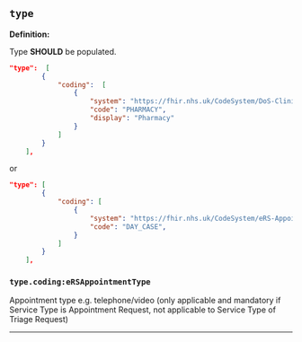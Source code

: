 ## `type`

<b>Definition:</b>

Type **SHOULD** be populated.

```json
"type":  [
        {
            "coding":  [
                {
                    "system": "https://fhir.nhs.uk/CodeSystem/DoS-ClinicType",
                    "code": "PHARMACY",
                    "display": "Pharmacy"
                }
            ]
        }
    ],

```

or 

```json
"type": [
        {
            "coding": [
                {
                    "system": "https://fhir.nhs.uk/CodeSystem/eRS-AppointmentType",
                    "code": "DAY_CASE",
                }
            ]
        }
    ],
```

### `type.coding:eRSAppointmentType`

Appointment type e.g. telephone/video (only applicable and mandatory if Service Type is Appointment Request, not applicable to Service Type of Triage Request)

---


